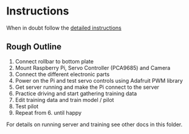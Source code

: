 Instructions
============

When in doubt follow the
[detailed instructions](https://docs.google.com/document/d/11IPqZcDcLTd2mtYaR5ONpDxFgL9Y1nMNTDvEarST8Wk/edit)

Rough Outline
-------------

1. Connect rollbar to bottom plate
2. Mount Raspberry Pi, Servo Controller (PCA9685) and Camera
3. Connect the different electronic parts
4. Power on the Pi and test servo controls using Adafruit PWM library
5. Get server running and make the Pi connect to the server
6. Practice driving and start gathering training data
7. Edit training data and train model / pilot
8. Test pilot
9. Repeat from 6. until happy

For details on running server and training see other docs in this folder.
